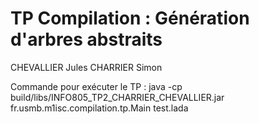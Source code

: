 # TP Compilation : Génération d'arbres abstraits

CHEVALLIER Jules
CHARRIER Simon

Commande pour exécuter le TP :
java -cp build/libs/INFO805_TP2_CHARRIER_CHEVALLIER.jar fr.usmb.m1isc.compilation.tp.Main test.lada